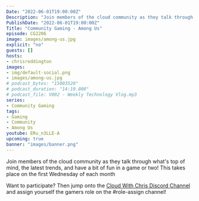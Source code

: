 ```yaml
---
Date: "2022-06-01T19:00:00Z"
Description: "Join members of the cloud community as they talk through what's top of mind, the latest trends, and have a bit of fun in a game or two! This takes place on the first Wednesday of each month"
PublishDate: "2022-06-01T19:00:00Z"
Title: "Community Gaming - Among Us"
episode: CG2206
image: images/among-us.jpg
explicit: "no"
guests: []
hosts:
- chrisreddington
images:
- img/default-social.png
- images/among-us.jpg
# podcast_bytes: "15003520"
# podcast_duration: "14:19.000"
# podcast_file: V002 - Weekly Technology Vlog.mp3
series:
- Community Gaming
tags:
- Gaming
- Community
- Among Us
youtube: ERu_n3LLE-A
upcoming: true
banner: "images/banner.png"
---
```

Join members of the cloud community as they talk through what's top of mind, the latest trends, and have a bit of fun in a game or two! This takes place on the first Wednesday of each month

Want to participate? Then jump onto the [Cloud With Chris Discord Channel](https://discord.gg/9FJctHP9Zv) and assign yourself the gamers role on the #role-assign channel!